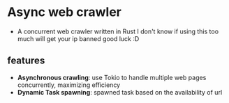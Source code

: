 # Async web crawler
- A concurrent web crawler written in Rust I don't know if using this too much will get your ip banned good luck :D
## features
- **Asynchronous crawling**: use Tokio to handle multiple web pages concurrently, maximizing efficiency
- **Dynamic Task spawning**: spawned task based on the availability of url
